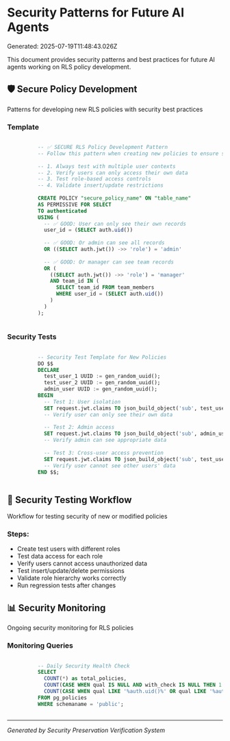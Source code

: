 # Security Patterns for Future AI Agents

Generated: 2025-07-19T11:48:43.026Z

This document provides security patterns and best practices for future AI agents working on RLS policy development.

## 🛡️ Secure Policy Development

Patterns for developing new RLS policies with security best practices

### Template
```sql

          -- ✅ SECURE RLS Policy Development Pattern
          -- Follow this pattern when creating new policies to ensure security
          
          -- 1. Always test with multiple user contexts
          -- 2. Verify users can only access their own data
          -- 3. Test role-based access controls
          -- 4. Validate insert/update restrictions
          
          CREATE POLICY "secure_policy_name" ON "table_name"
          AS PERMISSIVE FOR SELECT
          TO authenticated
          USING (
            -- ✅ GOOD: User can only see their own records
            user_id = (SELECT auth.uid())
            
            -- ✅ GOOD: Or admin can see all records
            OR ((SELECT auth.jwt()) ->> 'role') = 'admin'
            
            -- ✅ GOOD: Or manager can see team records
            OR (
              ((SELECT auth.jwt()) ->> 'role') = 'manager'
              AND team_id IN (
                SELECT team_id FROM team_members 
                WHERE user_id = (SELECT auth.uid())
              )
            )
          );
        
```

### Security Tests
```sql

          -- Security Test Template for New Policies
          DO $$
          DECLARE
            test_user_1 UUID := gen_random_uuid();
            test_user_2 UUID := gen_random_uuid();
            admin_user UUID := gen_random_uuid();
          BEGIN
            -- Test 1: User isolation
            SET request.jwt.claims TO json_build_object('sub', test_user_1, 'role', 'authenticated')::text;
            -- Verify user can only see their own data
            
            -- Test 2: Admin access
            SET request.jwt.claims TO json_build_object('sub', admin_user, 'role', 'admin')::text;
            -- Verify admin can see appropriate data
            
            -- Test 3: Cross-user access prevention
            SET request.jwt.claims TO json_build_object('sub', test_user_1, 'role', 'authenticated')::text;
            -- Verify user cannot see other users' data
          END $$;
        
```

## 🧪 Security Testing Workflow

Workflow for testing security of new or modified policies

### Steps:
- Create test users with different roles
- Test data access for each role
- Verify users cannot access unauthorized data
- Test insert/update/delete permissions
- Validate role hierarchy works correctly
- Run regression tests after changes

## 📊 Security Monitoring

Ongoing security monitoring for RLS policies

### Monitoring Queries
```sql

          -- Daily Security Health Check
          SELECT 
            COUNT(*) as total_policies,
            COUNT(CASE WHEN qual IS NULL AND with_check IS NULL THEN 1 END) as unrestricted_policies,
            COUNT(CASE WHEN qual LIKE '%auth.uid()%' OR qual LIKE '%auth.jwt()%' THEN 1 END) as auth_policies
          FROM pg_policies 
          WHERE schemaname = 'public';
        
```

---
*Generated by Security Preservation Verification System*